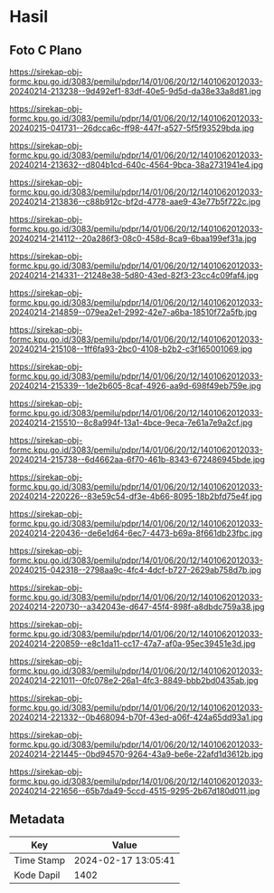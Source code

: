# Hasil

## Foto C Plano

https://sirekap-obj-formc.kpu.go.id/3083/pemilu/pdpr/14/01/06/20/12/1401062012033-20240214-213238--9d492ef1-83df-40e5-9d5d-da38e33a8d81.jpg

https://sirekap-obj-formc.kpu.go.id/3083/pemilu/pdpr/14/01/06/20/12/1401062012033-20240215-041731--26dcca6c-ff98-447f-a527-5f5f93529bda.jpg

https://sirekap-obj-formc.kpu.go.id/3083/pemilu/pdpr/14/01/06/20/12/1401062012033-20240214-213632--d804b1cd-640c-4564-9bca-38a2731941e4.jpg

https://sirekap-obj-formc.kpu.go.id/3083/pemilu/pdpr/14/01/06/20/12/1401062012033-20240214-213836--c88b912c-bf2d-4778-aae9-43e77b5f722c.jpg

https://sirekap-obj-formc.kpu.go.id/3083/pemilu/pdpr/14/01/06/20/12/1401062012033-20240214-214112--20a286f3-08c0-458d-8ca9-6baa199ef31a.jpg

https://sirekap-obj-formc.kpu.go.id/3083/pemilu/pdpr/14/01/06/20/12/1401062012033-20240214-214331--21248e38-5d80-43ed-82f3-23cc4c09faf4.jpg

https://sirekap-obj-formc.kpu.go.id/3083/pemilu/pdpr/14/01/06/20/12/1401062012033-20240214-214859--079ea2e1-2992-42e7-a6ba-18510f72a5fb.jpg

https://sirekap-obj-formc.kpu.go.id/3083/pemilu/pdpr/14/01/06/20/12/1401062012033-20240214-215108--1ff6fa93-2bc0-4108-b2b2-c3f165001069.jpg

https://sirekap-obj-formc.kpu.go.id/3083/pemilu/pdpr/14/01/06/20/12/1401062012033-20240214-215339--1de2b605-8caf-4926-aa9d-698f49eb759e.jpg

https://sirekap-obj-formc.kpu.go.id/3083/pemilu/pdpr/14/01/06/20/12/1401062012033-20240214-215510--8c8a994f-13a1-4bce-9eca-7e61a7e9a2cf.jpg

https://sirekap-obj-formc.kpu.go.id/3083/pemilu/pdpr/14/01/06/20/12/1401062012033-20240214-215738--6d4662aa-6f70-461b-8343-672486945bde.jpg

https://sirekap-obj-formc.kpu.go.id/3083/pemilu/pdpr/14/01/06/20/12/1401062012033-20240214-220226--83e59c54-df3e-4b66-8095-18b2bfd75e4f.jpg

https://sirekap-obj-formc.kpu.go.id/3083/pemilu/pdpr/14/01/06/20/12/1401062012033-20240214-220436--de6e1d64-6ec7-4473-b69a-8f661db23fbc.jpg

https://sirekap-obj-formc.kpu.go.id/3083/pemilu/pdpr/14/01/06/20/12/1401062012033-20240215-042318--2798aa9c-4fc4-4dcf-b727-2629ab758d7b.jpg

https://sirekap-obj-formc.kpu.go.id/3083/pemilu/pdpr/14/01/06/20/12/1401062012033-20240214-220730--a342043e-d647-45f4-898f-a8dbdc759a38.jpg

https://sirekap-obj-formc.kpu.go.id/3083/pemilu/pdpr/14/01/06/20/12/1401062012033-20240214-220859--e8c1da11-cc17-47a7-af0a-95ec39451e3d.jpg

https://sirekap-obj-formc.kpu.go.id/3083/pemilu/pdpr/14/01/06/20/12/1401062012033-20240214-221011--0fc078e2-26a1-4fc3-8849-bbb2bd0435ab.jpg

https://sirekap-obj-formc.kpu.go.id/3083/pemilu/pdpr/14/01/06/20/12/1401062012033-20240214-221332--0b468094-b70f-43ed-a06f-424a65dd93a1.jpg

https://sirekap-obj-formc.kpu.go.id/3083/pemilu/pdpr/14/01/06/20/12/1401062012033-20240214-221445--0bd94570-9264-43a9-be6e-22afd1d3612b.jpg

https://sirekap-obj-formc.kpu.go.id/3083/pemilu/pdpr/14/01/06/20/12/1401062012033-20240214-221656--65b7da49-5ccd-4515-9295-2b67d180d011.jpg


## Metadata

| Key        | Value               |
| ---------- | ------------------- |
| Time Stamp | 2024-02-17 13:05:41 |
| Kode Dapil | 1402                |



